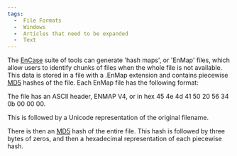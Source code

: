 ```yaml
---
tags:
  -  File Formats
  -  Windows 
  -  Articles that need to be expanded 
  -  Text
---
```

The [EnCase](encase.md) suite of tools can generate 'hash maps',
or 'EnMap' files, which allow users to identify chunks of files when the
whole file is not available. This data is stored in a file with a .EnMap
extension and contains piecewise [MD5](md5.md) hashes of the
file. Each EnMap file has the following format:

The file has an ASCII header, ENMAP V4, or in hex 45 4e 4d 41 50 20 56
34 0b 00 00 00.

This is followed by a Unicode representation of the original filename.

There is then an [MD5](md5.md) hash of the entire file. This
hash is followed by three bytes of zeros, and then a hexadecimal
representation of each piecewise hash.